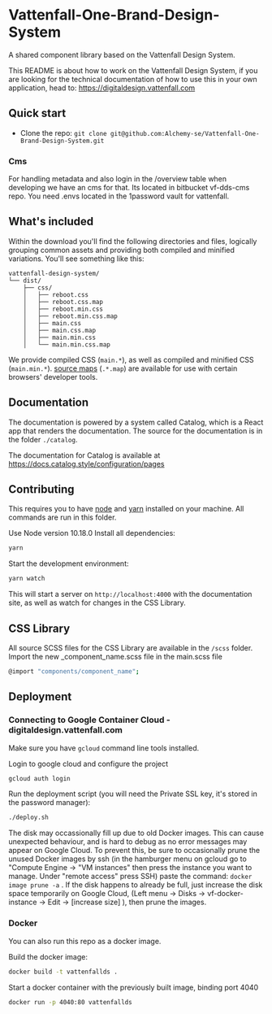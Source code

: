 # Vattenfall-One-Brand-Design-System 

A shared component library based on the Vattenfall Design System.

This README is about how to work on the Vattenfall Design System, if you are looking for the technical documentation of how to use this in your own application, head to:
https://digitaldesign.vattenfall.com

## Quick start

- Clone the repo: `git clone git@github.com:Alchemy-se/Vattenfall-One-Brand-Design-System.git`

### Cms
For handling metadata and also login in the /overview table when developing we have an cms for that. Its located in bitbucket 
vf-dds-cms repo. You need .envs located in the 1password vault for vattenfall.  
## What's included

Within the download you'll find the following directories and files, logically grouping common assets and providing both compiled and minified variations. You'll see something like this:

```
vattenfall-design-system/
└── dist/
    ├── css/
    │   ├── reboot.css
    │   ├── reboot.css.map
    │   ├── reboot.min.css
    │   ├── reboot.min.css.map
    │   ├── main.css
    │   ├── main.css.map
    │   ├── main.min.css
    │   └── main.min.css.map
```

We provide compiled CSS (`main.*`), as well as compiled and minified CSS (`main.min.*`). [source maps](https://developers.google.com/web/tools/chrome-devtools/debug/readability/source-maps) (`.*.map`) are available for use with certain browsers' developer tools.

## Documentation

The documentation is powered by a system called Catalog, which is a React app that renders the documentation. 
The source for the documentation is in the folder `./catalog`.

The documentation for Catalog is available at https://docs.catalog.style/configuration/pages

## Contributing

This requires you to have [node](https://nodejs.org/en/) and [yarn](https://yarnpkg.com/lang/en/) installed on your machine. 
All commands are run in this folder.

Use Node version 10.18.0
Install all dependencies:

```sh
yarn
```

Start the development environment:

```sh
yarn watch
```

This will start a server on `http://localhost:4000` with the documentation site, as well as watch for changes in the CSS Library.

## CSS Library

All source SCSS files for the CSS Library are available in the `/scss` folder.
Import the new _component_name.scss file in the main.scss file
```sh
@import "components/component_name";
``` 

## Deployment

### Connecting to Google Container Cloud - digitaldesign.vattenfall.com

Make sure you have `gcloud` command line tools installed.

Login to google cloud and configure the project
```sh
gcloud auth login
```

Run the deployment script (you will need the Private SSL key, it's stored in the password manager):
```sh
./deploy.sh
```

The disk may occassionally fill up due to old Docker images. This can cause unexpected behaviour, and is hard to debug as no error messages may appear on Google Cloud. 
To prevent this, be sure to occasionally prune the unused Docker images by ssh (in the hamburger menu on gcloud go to "Compute Engine -> "VM instances" then press the instance you want to manage. Under "remote access" press SSH) paste the command: ``` docker image prune -a ``` . If the disk happens to already be full, just increase the disk space temporarily on Google Cloud, (Left menu -> Disks -> vf-docker-instance -> Edit -> [increase size] ), then prune the images.

### Docker 

You can also run this repo as a docker image. 

Build the docker image: 
```sh
docker build -t vattenfallds .
```

Start a docker container with the previously built image, binding port 4040
```sh
docker run -p 4040:80 vattenfallds
```

